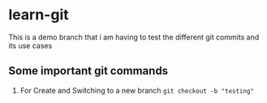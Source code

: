 # learn-git
This is a demo branch that i am having to test the different git commits and its use cases

## Some important git commands
1) For Create and Switching to a new branch `git checkout -b "testing"`